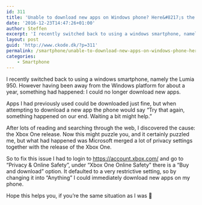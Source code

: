 ```yaml
---
id: 311
title: 'Unable to download new apps on Windows phone? Here&#8217;s the fix'
date: '2016-12-23T14:47:26+01:00'
author: Steffen
excerpt: 'I recently switched back to using a windows smartphone, namely the Lumia 950. However having been away from the Windows platform for about a year, something had happened: I could no longer download new apps.'
layout: post
guid: 'http://www.ckode.dk/?p=311'
permalink: /smartphone/unable-to-download-new-apps-on-windows-phone-heres-the-fix/
categories:
    - Smartphone
---
```


I recently switched back to using a windows smartphone, namely the Lumia 950. However having been away from the Windows platform for about a year, something had happened: I could no longer download new apps.

Apps I had previously used could be downloaded just fine, but when attempting to download a new app the phone would say “Try that again, something happened on our end. Waiting a bit might help.”

After lots of reading and searching through the web, I discovered the cause: the Xbox One release. Now this might puzzle you, and it certainly puzzled me, but what had happened was Microsoft merged a lot of privacy settings together with the release of the Xbox One.

So to fix this issue I had to login to <https://account.xbox.com/> and go to “Privacy &amp; Online Safety”, under “Xbox One Online Safety” there is a “Buy and download” option. It defaulted to a very restrictive setting, so by changing it into “Anything” I could immediately download new apps on my phone.

Hope this helps you, if you’re the same situation as I was 🙂